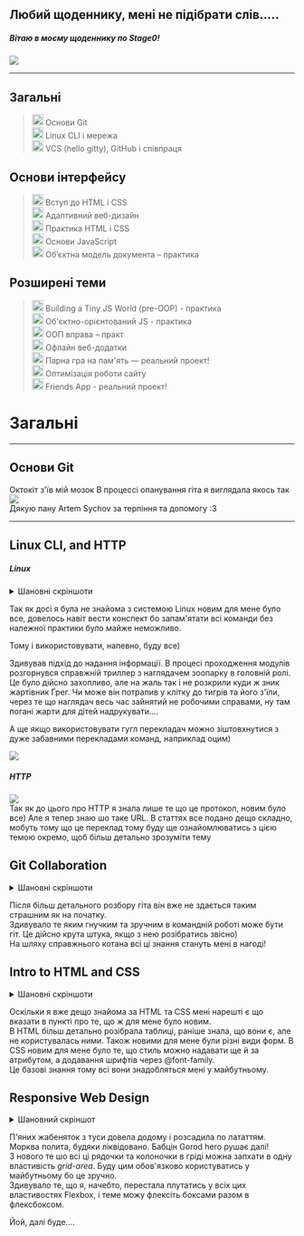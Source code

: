 Любий щоденнику, мені не підібрати слів.....
---
##### Вітаю в моєму щоденнику по Stage0!  
![](img/7KJ.gif)

---
## Загальні
 > <img src="img/paw.png" alt="+" width="20"> Основи Git  
 > <img src="img/paw.png" alt="+" width="20">  Linux CLI і мережа  
 > <img src="img/paw.png" alt="+" width="20"> VCS (hello gitty), GitHub і співпраця  

 ## Основи інтерфейсу
 > <img src="img/paw.png" alt="+" width="20"> Вступ до HTML і CSS  
 > <img src="img/paw.png" alt="+" width="20"> Адаптивний веб-дизайн  
 > <img src="img/blackpaw.png" alt="+" width="20"> Практика HTML і CSS  
 > <img src="img/blackpaw.png" alt="+" width="20"> Основи JavaScript  
 > <img src="img/blackpaw.png" alt="+" width="20"> Об’єктна модель документа – практика  

 ## Розширені теми
 > <img src="img/blackpaw.png" alt="+" width="20"> Building a Tiny JS World (pre-OOP) - практика  
 > <img src="img/blackpaw.png" alt="+" width="20"> Об'єктно-орієнтований JS - практика  
 > <img src="img/blackpaw.png" alt="+" width="20"> ООП вправа – практ  
 > <img src="img/blackpaw.png" alt="+" width="20"> Офлайн веб-додатки  
 > <img src="img/blackpaw.png" alt="+" width="20"> Парна гра на пам'ять — реальний проект!   
 > <img src="img/blackpaw.png" alt="+" width="20"> Оптимізація роботи сайту  
 > <img src="img/blackpaw.png" alt="+" width="20"> Friends App - реальний проект!  

 # Загальні
 ***
 ## Основи Git
 Октокіт з'їв мій мозок
 В процессі опанування гіта я виглядала якось так ![](img/Stoned_Fox.jpg)  
 Дякую пану Artem Sychov за терпіння та допомогу :3
 ***
 ## Linux CLI, and HTTP

 ##### Linux

 <details>
    <summary>Шановні скріншоти</summary>
    <img src="img/linux.jpg" alt="">
    <img src="img/linux2.jpg" alt="">
    <img src="img/linux3.jpg" alt="">
    <img src="img/linux4.jpg" alt="">
</details>

Так як досі я була не знайома з системою Linux новим для мене було все, довелось навіт вести конспект бо запам'ятати всі команди без належної практики було майже неможливо.

Тому і використовувати, напевно, буду все)

Здивував підхід до надання інформації. В процесі проходження модулів розгорнувся справжній триллер з наглядачем зоопарку в головній ролі. Це було дійсно захопливо, але на жаль так і не розкрили куди ж зник жартівник Грег. Чи може він потрапив у клітку до тигрів та його з'їли, через те що наглядач весь час зайнятий не робочими справами, ну там погані жарти для дітей надрукувати....

А ще якщо використовувати гугл перекладач можно зіштовхнутися з дуже забавними перекладами команд, наприклад оцим)

![](img/kit.jpg)

##### HTTP
![](img/mem.jpg)  
 Так як до цього про HTTP я знала лише те що це протокол, новим було все) 
 Але я тепер знаю шо таке URL.
 В статтях все подано дещо складно, мобуть тому що це переклад тому буду ще ознайомлюватись з цією темою окремо, щоб більш детально зрозуміти тему

## Git Collaboration

<details>
    <summary>Шановні скріншоти</summary>
    <img src="img/git.jpg" alt="">
    <img src="img/git1.jpg" alt="">
    <img src="img/gitcours.jpg" alt="">
    <img src="img/gitcours2.jpg" alt="">
</details>

Після більш детального розбору гіта він вже не здається таким страшним як на початку.  
Здивувало те яким гнучким та зручним в командній роботі може бути гіт. Це дійсно крута штука, якщо з нею розібратись звісно)  
На шляху справжнього котана всі ці знання стануть мені в нагоді!


## Intro to HTML and CSS

<details>
    <summary>Шановні скріншоти</summary>
    <img src="task_html_css_intro/ca.jpg" alt="">
    
</details>  

Оскільки я вже дещо знайома за HTML та CSS мені нарешті є що вказати в пункті про те, що ж для мене було новим.   
В HTML більш детально розібрала таблиці, раніше знала, що вони є, але не користувалась ними. Також новими для мене були різні види форм. В CSS новим для мене було те, що стиль можно надавати ще й за атрибутом, а додавання шрифтів через @font-family.  
Це базові знання тому всі вони знадобляться мені у майбутньому.

## Responsive Web Design  

<details>
    <summary>Шановний скріншот</summary>
    <img src="task_responsive_web_design/flex.jpg" alt="">
    <img src="task_responsive_web_design/grid.jpg" alt="">
    
</details>  

 <img src="img/Group 1.jpg" alt="">

П'яних жабеняток з туси довела додому і розсадила по лататтям. Морква полита, будяки ліквідовано. Бабцін Gorod hero рушає далі!  
З нового те шо всі ці рядочки та колоночки в гріді можна запхати в одну властивість _grid-area_. Буду цим обов'язково користуватись у майбутньому бо це зручно.  
Здивувало те, що я, начебто, перестала плутатись у всіх цих властивостях Flexbox, і теме можу флексіть боксами разом в флексбоксом.



 Йой, далі буде....
